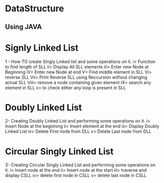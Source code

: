 # DataStructure

## Using JAVA 

# Signly Linked List
1 - How TO create Singly Linked list and some operations on it.
  i> Function to find length of SLL
  ii> Display All SLL elements
  iii> Enter new Node at Beginning
  iV> Enter new Node at end
  V> Find middle element in SLL
  Vi> reverse SLL
  Vii> Print Reverse SLL using Reccursion without changing actual SLL
  Viii> remove a node containing given element
  iX> search any element in SLL
  x> to check either any loop is present in SLL
  
 # Doubly Linked List
 2- Creating Doubly Linked List and performing some operations on it.
  i> Insert Node at the beginning
  ii> Insert element at the end
  iii> Display Doubly Linked List
  iv> Delete First node from DLL
  v> Delete Last node from DLL
  
 # Circular Singly Linked List
 3- Creating Circular Singly Linked List and performing some operations on it.
 i> Insert node at the end
 ii> Insert node at the start
 iii> traverse and display CSLL
 iv> delete first node in CSLL
 v> delete last node in CSLL


